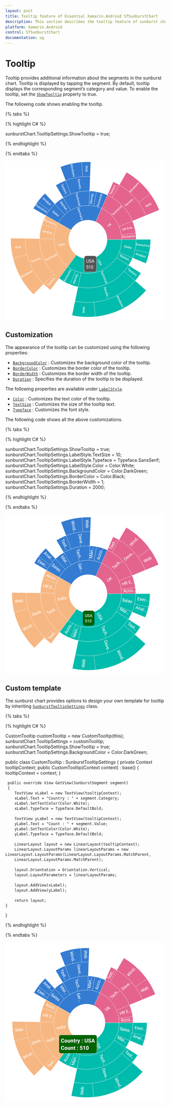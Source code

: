 ```yaml
---
layout: post
title: Tooltip feature of Essential Xamarin.Android SfSunburstChart
description: This section describes the tooltip feature of sunburst chart.
platform: Xamarin.Android
control: SfSunburstChart
documentation: ug
---
```


# Tooltip

Tooltip provides additional information about the segments in the sunburst chart. Tooltip is displayed by tapping the segment. By default, tooltip displays the corresponding segment’s category and value. To enable the tooltip, set the [`ShowTooltip`](https://help.syncfusion.com/cr/cref_files/xamarin-android/Syncfusion.SfSunburstChart.Android~Syncfusion.SfSunburstChart.Android.SunburstTooltipSettings~ShowTooltip.html) property to true.

The following code shows enabling the tooltip.

{% tabs %} 

{% highlight C# %} 

  sunburstChart.TooltipSettings.ShowTooltip = true;

{% endhighlight %}

{% endtabs %} 

![](Tooltip_images/Tooltip.png)

## Customization

The appearance of the tooltip can be customized using the following properties:

* [`BackgroundColor`](https://help.syncfusion.com/cr/cref_files/xamarin-android/Syncfusion.SfSunburstChart.Android~Syncfusion.SfSunburstChart.Android.SunburstTooltipSettings~BackgroundColor.html) : Customizes the background color of the tooltip.
* [`BorderColor`](https://help.syncfusion.com/cr/cref_files/xamarin-android/Syncfusion.SfSunburstChart.Android~Syncfusion.SfSunburstChart.Android.SunburstTooltipSettings~BorderColor.html) : Customizes the border color of the tooltip.
* [`BorderWidth`](https://help.syncfusion.com/cr/cref_files/xamarin-android/Syncfusion.SfSunburstChart.Android~Syncfusion.SfSunburstChart.Android.SunburstTooltipSettings~BorderWidth.html) : Customizes the border width of the tooltip.
* [`Duration`](https://help.syncfusion.com/cr/cref_files/xamarin-android/Syncfusion.SfSunburstChart.Android~Syncfusion.SfSunburstChart.Android.SunburstTooltipSettings~Duration.html) : Specifies the duration of the tooltip to be displayed.

The following properties are available under [`LabelStyle`](https://help.syncfusion.com/cr/cref_files/xamarin-android/Syncfusion.SfSunburstChart.Android~Syncfusion.SfSunburstChart.Android.SunburstTooltipSettings~LabelStyle.html).

* [`Color`](https://help.syncfusion.com/cr/cref_files/xamarin-android/Syncfusion.SfSunburstChart.Android~Syncfusion.SfSunburstChart.Android.SunburstChartLabelStyle~Color.html) : Customizes the text color of the tooltip.
* [`TextSize`](https://help.syncfusion.com/cr/cref_files/xamarin-android/Syncfusion.SfSunburstChart.Android~Syncfusion.SfSunburstChart.Android.SunburstChartLabelStyle~TextSize.html) : Customizes the size of the tooltip text.
* [`Typeface`](https://help.syncfusion.com/cr/cref_files/xamarin-android/Syncfusion.SfSunburstChart.Android~Syncfusion.SfSunburstChart.Android.SunburstChartLabelStyle~Typeface.html) : Customizes the font style.

The following code shows all the above customizations.

{% tabs %} 

{% highlight C# %}

  sunburstChart.TooltipSettings.ShowTooltip = true;
  sunburstChart.TooltipSettings.LabelStyle.TextSize = 10;
  sunburstChart.TooltipSettings.LabelStyle.Typeface = Typeface.SansSerif;
  sunburstChart.TooltipSettings.LabelStyle.Color = Color.White;
  sunburstChart.TooltipSettings.BackgroundColor = Color.DarkGreen;
  sunburstChart.TooltipSettings.BorderColor = Color.Black;
  sunburstChart.TooltipSettings.BorderWidth = 1;
  sunburstChart.TooltipSettings.Duration = 2000;        

{% endhighlight %}

{% endtabs %} 

![](Tooltip_images/Customization.png)

## Custom template

The sunburst chart provides options to design your own template for tooltip by inheriting [`SunburstTooltipSettings`](https://help.syncfusion.com/cr/cref_files/xamarin-android/Syncfusion.SfSunburstChart.Android~Syncfusion.SfSunburstChart.Android.SunburstTooltipSettings.html) class.

{% tabs %} 

{% highlight C# %} 

  CustomTooltip customTooltip = new CustomTooltip(this);
  sunburstChart.TooltipSettings = customTooltip;
  sunburstChart.TooltipSettings.ShowTooltip = true;            
  sunburstChart.TooltipSettings.BackgroundColor = Color.DarkGreen;
          

  public class CustomTooltip : SunburstTooltipSettings
  {
     private Context tooltipContext;
     public CustomTooltip(Context context) : base()
     {
        tooltipContext = context;
     }

     public override View GetView(SunburstSegment segment)
     {
        TextView xLabel = new TextView(tooltipContext);
        xLabel.Text = "Country : " + segment.Category;
        xLabel.SetTextColor(Color.White);
        xLabel.Typeface = Typeface.DefaultBold;

        TextView yLabel = new TextView(tooltipContext);
        yLabel.Text = "Count : " + segment.Value;
        yLabel.SetTextColor(Color.White);
        yLabel.Typeface = Typeface.DefaultBold;

        LinearLayout layout = new LinearLayout(tooltipContext);           
        LinearLayout.LayoutParams linearLayoutParams = new LinearLayout.LayoutParams(LinearLayout.LayoutParams.MatchParent,
        LinearLayout.LayoutParams.MatchParent);

        layout.Orientation = Orientation.Vertical;
        layout.LayoutParameters = linearLayoutParams;

        layout.AddView(xLabel);
        layout.AddView(yLabel);

        return layout;
    }
  }

{% endhighlight %}

{% endtabs %} 

![](Tooltip_images/Template.png)

